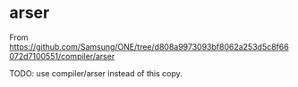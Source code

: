 # arser

From https://github.com/Samsung/ONE/tree/d808a9973093bf8062a253d5c8f66072d7100551/compiler/arser

TODO: use compiler/arser instead of this copy.
